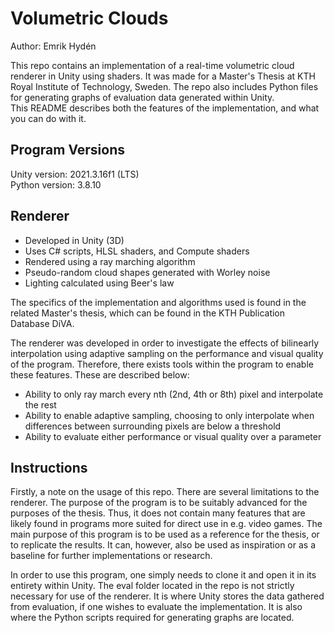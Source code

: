 # Volumetric Clouds
Author: Emrik Hydén

This repo contains an implementation of a real-time volumetric cloud renderer in Unity using shaders. It was made for a Master's Thesis at KTH Royal Institute of Technology, Sweden. The repo also includes Python files for generating graphs of evaluation data generated within Unity.  
This README describes both the features of the implementation, and what you can do with it.

## Program Versions
Unity version: 2021.3.16f1 (LTS)  
Python version: 3.8.10

## Renderer
* Developed in Unity (3D)
* Uses C# scripts, HLSL shaders, and Compute shaders
* Rendered using a ray marching algorithm
* Pseudo-random cloud shapes generated with Worley noise
* Lighting calculated using Beer's law

The specifics of the implementation and algorithms used is found in the related Master's thesis, which can be found in the KTH Publication Database DiVA.
  
The renderer was developed in order to investigate the effects of bilinearly interpolation using adaptive sampling on the performance and visual quality of the program. Therefore, there exists tools within the program to enable these features. These are described below:
* Ability to only ray march every nth (2nd, 4th or 8th) pixel and interpolate the rest
* Ability to enable adaptive sampling, choosing to only interpolate when differences between surrounding pixels are below a threshold
* Ability to evaluate either performance or visual quality over a parameter

## Instructions
Firstly, a note on the usage of this repo. There are several limitations to the renderer. The purpose of the program is to be suitably advanced for the purposes of the thesis. Thus, it does not contain many features that are likely found in programs more suited for direct use in e.g. video games. The main purpose of this program is to be used as a reference for the thesis, or to replicate the results. It can, however, also be used as inspiration or as a baseline for further implementations or research.

In order to use this program, one simply needs to clone it and open it in its entirety within Unity. The eval folder located in the repo is not strictly necessary for use of the renderer. It is where Unity stores the data gathered from evaluation, if one wishes to evaluate the implementation. It is also where the Python scripts required for generating graphs are located.
